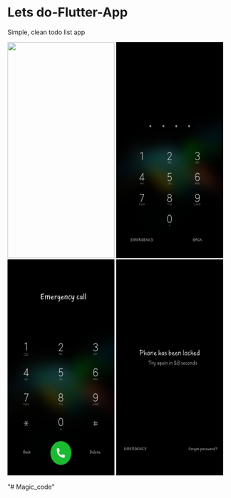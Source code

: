 # Lets do-Flutter-App
Simple, clean todo list app
<p float="left">
    <img src="Screenshots/1.png" width=240 height=485>
    <img src="Screenshots/2.png" width=240 height=485>
    <img src="Screenshots/3.png" width=240 height=485> 
    <img src="Screenshots/4.png" width=240 height=485>    
</p>
"# Magic_code" 
